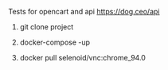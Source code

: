 Tests for  opencart and api https://dog.ceo/api

1. git clone project

2. docker-compose -up

3. docker pull selenoid/vnc:chrome_94.0